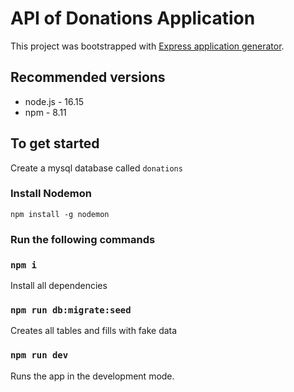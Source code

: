 # API of Donations Application

This project was bootstrapped with [Express application generator](https://expressjs.com/en/starter/generator.html).

## Recommended versions
- node.js - 16.15
- npm - 8.11

## To get started

Create a mysql database called `donations`

### Install Nodemon
`npm install -g nodemon`


### Run the following commands

### `npm i`

Install all dependencies

### `npm run db:migrate:seed`

Creates all tables and fills with fake data

### `npm run dev`

Runs the app in the development mode.